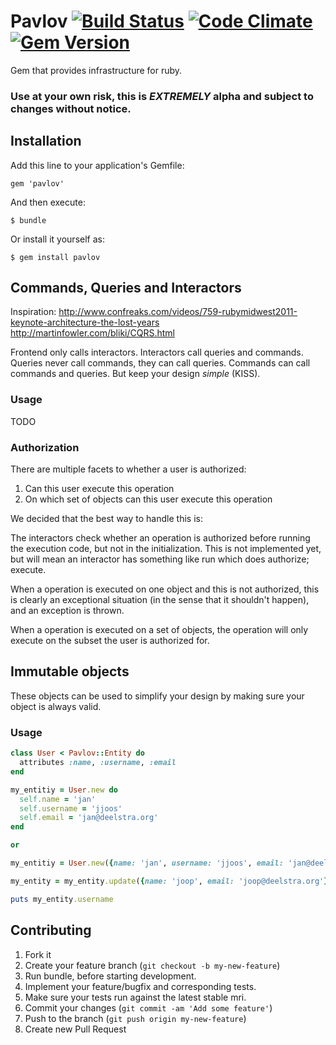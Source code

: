 # Pavlov [![Build Status](https://api.travis-ci.org/Factlink/pavlov.png)](http://travis-ci.org/Factlink/pavlov) [![Code Climate](https://codeclimate.com/badge.png)](https://codeclimate.com/github/Factlink/pavlov) [![Gem Version](https://badge.fury.io/rb/pavlov.png)](http://badge.fury.io/rb/pavlov)

Gem that provides infrastructure for ruby.

### Use at your own risk, this is _EXTREMELY_ alpha and subject to changes without notice.

## Installation

Add this line to your application's Gemfile:

    gem 'pavlov'

And then execute:

    $ bundle

Or install it yourself as:

    $ gem install pavlov


## Commands, Queries and Interactors
Inspiration:
http://www.confreaks.com/videos/759-rubymidwest2011-keynote-architecture-the-lost-years
http://martinfowler.com/bliki/CQRS.html

Frontend only calls interactors. Interactors call queries and commands.
Queries never call commands, they can call queries.
Commands can call commands and queries.
But keep your design _simple_ (KISS).

### Usage

TODO

### Authorization

There are multiple facets to whether a user is authorized:

1. Can this user execute this operation
2. On which set of objects can this user execute this operation

We decided that the best way to handle this is:

The interactors check whether an operation is authorized before running the execution code, but not in the initialization. This is not implemented yet, but will mean an interactor has something like run which does authorize; execute.

When a operation is executed on one object and this is not authorized, this is clearly an exceptional situation (in the sense that it shouldn't happen), and an exception is thrown.

When a operation is executed on a set of objects, the operation will only execute on the subset the user is authorized for.

## Immutable objects
These objects can be used to simplify your design by making sure your object is always valid.
### Usage
```ruby
class User < Pavlov::Entity do
  attributes :name, :username, :email
end

my_entitiy = User.new do
  self.name = 'jan'
  self.username = 'jjoos'
  self.email = 'jan@deelstra.org'
end

or

my_entitiy = User.new({name: 'jan', username: 'jjoos', email: 'jan@deelstra.org'})

my_entity = my_entity.update({name: 'joop', email: 'joop@deelstra.org'})

puts my_entity.username
```

## Contributing

1. Fork it
2. Create your feature branch (`git checkout -b my-new-feature`)
3. Run bundle, before starting development.
4. Implement your feature/bugfix and corresponding tests.
5. Make sure your tests run against the latest stable mri.
6. Commit your changes (`git commit -am 'Add some feature'`)
7. Push to the branch (`git push origin my-new-feature`)
8. Create new Pull Request
